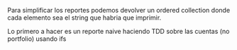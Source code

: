 Para simplificar los reportes podemos devolver un ordered collection donde cada elemento sea el string que habria que imprimir.

Lo primero a hacer es un reporte naive haciendo TDD sobre las cuentas (no portfolio) usando ifs